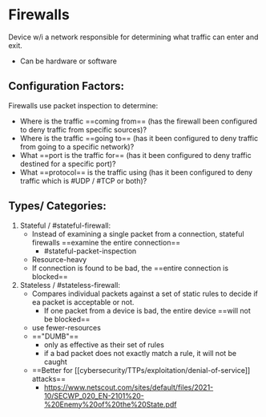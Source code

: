 
# Firewalls
Device w/i a network responsible for determining what traffic can enter and exit.
- Can be hardware or software

## Configuration Factors:
Firewalls use packet inspection to determine:
- Where is the traffic ==coming from== (has the firewall been configured to deny traffic from specific sources)?
- Where is the traffic ==going to== (has it been configured to deny traffic from going to a specific network)?
- What ==port is the traffic for== (has it been configured to deny traffic destined for a specific port)?
- What ==protocol== is the traffic using (has it been configured to deny traffic which is #UDP / #TCP or both)?

## Types/ Categories:
1. Stateful / #stateful-firewall:
	- Instead of examining a single packet from a connection, stateful firewalls ==examine the entire connection==
		- #stateful-packet-inspection
	- Resource-heavy
	- If connection is found to be bad, the ==entire connection is blocked==
2. Stateless / #stateless-firewall:
	- Compares individual packets against a set of static rules to decide if ea packet is acceptable or not.
		- If one packet from a device is bad, the entire device ==will not be blocked==
	- use fewer-resources
	- =="DUMB"==
		- only as effective as their set of rules
		- if a bad packet does not exactly match a rule, it will not be caught
	- ==Better for [[cybersecurity/TTPs/exploitation/denial-of-service]] attacks==
		- https://www.netscout.com/sites/default/files/2021-10/SECWP_020_EN-2101%20-%20Enemy%20of%20the%20State.pdf